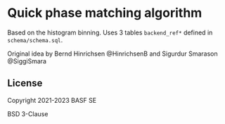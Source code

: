 # Quick phase matching algorithm

Based on the histogram binning. Uses 3 tables `backend_ref*` defined in `schema/schema.sql`.

Original idea by Bernd Hinrichsen @HinrichsenB and Sigurdur Smarason @SiggiSmara


## License

Copyright 2021-2023 BASF SE

BSD 3-Clause
